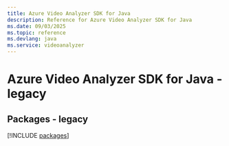 ```yaml
---
title: Azure Video Analyzer SDK for Java
description: Reference for Azure Video Analyzer SDK for Java
ms.date: 09/03/2025
ms.topic: reference
ms.devlang: java
ms.service: videoanalyzer
---
```

# Azure Video Analyzer SDK for Java - legacy
## Packages - legacy
[!INCLUDE [packages](video-analyzer-index.md)]